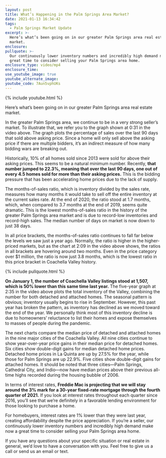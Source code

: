 ```yaml
---
layout: post
title: What’s Happening in the Palm Springs Area Market?
date: 2021-01-13 16:34:42
tags:
  - Palm Springs Market Update
excerpt: >-
  Here’s what’s been going on in our greater Palm Springs area real estate
  market.
enclosure:
pullquote: >-
  Our continuously lower inventory numbers and incredibly high demand make now a
  great time to consider selling your Palm Springs area home.
enclosure_type: video/mp4
enclosure_time:
use_youtube_image: true
youtube_alternate_image:
youtube_code: 7Aun5vphUKs
---
```


{% include youtube.html %}

Here’s what’s been going on in our greater Palm Springs area real estate market.

In the greater Palm Springs area, we continue to be in a very strong seller’s market. To illustrate that, we refer you to the graph shown at 0:31 in the video above. The graph plots the percentage of sales over the last 90 days that sold above asking price. Since a home will only sell above the asking price if there are multiple bidders, it’s an indirect measure of how many bidding wars are breaking out.&nbsp;

Historically, 10% of all homes sold since 2013 were sold for above their asking prices. This seems to be a natural minimum number. Recently, **that number jumped to 22.3%, meaning that over the last 90 days, one out of every 4.5 homes sold for more than their asking prices.** This is the bidding pressure that has been accelerating home prices due to the lack of supply.

The months-of-sales ratio, which is inventory divided by the sales rate, measures how many months it would take to sell off the entire inventory at the current sales rate. At the end of 2020, the ratio stood at 1.7 months, which, when compared to 3.7 months at the end of 2019, seems quite dramatic. This is the lowest months-of-sales ratio in the history of the greater Palm Springs area market and is due to record-low inventories and record-high sales. The median number of days on market is now down to just 38 days.&nbsp;

In all price brackets, the months-of-sales ratio continues to fall far below the levels we saw just a year ago. Normally, the ratio is higher in the higher-priced markets, but as the chart at 2:09 in the video above shows, the ratios in all brackets are hovering around two months. Even in the price category over $1 million, the ratio is now just 3.8 months, which is the lowest ratio in this price bracket in Coachella Valley history.

{% include pullquote.html %}

**On January 1, the number of Coachella Valley listings stood at 1,507, which is 50% lower than this same time last year.** The five-year graph at 2:35 in the video above plots the total inventory of the Valley, combining the number for both detached and attached homes. The seasonal pattern is obvious; inventory usually begins to rise in September. However, this past year has broken the pattern, as inventory has declined as we moved toward the end of the year. We personally think most of this inventory decline is due to homeowners’ reluctance to list their homes and expose themselves to masses of people during the pandemic.

The next charts compare the median price of detached and attached homes in the nine major cities of the Coachella Valley. All nine cities continue to show year-over-year price gains in their median price for detached homes. Six cities show double-digit gains for median detached home prices. Detached home prices in La Quinta are up by 27.5% for the year, while those for Palm Springs are up 22.9%. Five cities show double-digit gains for attached homes. It should be noted that three cities—Palm Springs, Cathedral City, and Indio—now have median prices above their previous all-time highs recorded during the housing bubble of 2006.

In terms of interest rates, **Freddie Mac is projecting that we will stay around the 3% mark for a 30-year fixed-rate mortgage through the fourth quarter of 2021.** If you look at interest rates throughout each quarter since 2016, you’ll see that we’re definitely in a favorable lending environment for those looking to purchase a home.

For homebuyers, interest rates are 1% lower than they were last year, creating affordability despite the price appreciation. If you’re a seller, our continuously lower inventory numbers and incredibly high demand make now a great time to consider selling your Palm Springs area home.

If you have any questions about your specific situation or real estate in general, we’d love to have a conversation with you. Feel free to give us a call or send us an email or text.

&nbsp;
